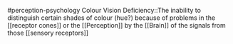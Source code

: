 #perception-psychology 
Colour Vision Deficiency::The inability to distinguish certain shades of colour (hue?) because of problems in the [[receptor cones]] or the [[Perception]] by the [[Brain]] of the signals from those [[sensory receptors]]
<!--SR:!2024-02-05,3,250-->